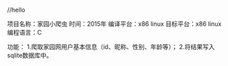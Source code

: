//hello 

项目名称：家园小爬虫
时间：2015年
编译平台：x86 linux
目标平台：x86 linux
编程语言：C

功能：
1.爬取家园网用户基本信息（id、昵称、性别、年龄等）；
2.将结果写入sqlite数据库中。
